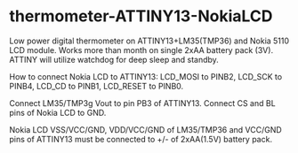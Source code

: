 # thermometer-ATTINY13-NokiaLCD
Low power digital thermometer on ATTINY13+LM35(TMP36) and Nokia 5110 LCD module. Works more than month on single 2xAA battery pack (3V). ATTINY will utilize watchdog for deep sleep and standby.

How to connect Nokia LCD to ATTINY13: LCD_MOSI to PINB2, LCD_SCK to PINB4, LCD_CD to PINB1, LCD_RESET to PINB0. 

Connect LM35/TMP3g Vout to pin PB3 of ATTINY13. Connect CS and BL pins of Nokia LCD to GND.

Nokia LCD VSS/VCC/GND, VDD/VCC/GND of LM35/TMP36 and VCC/GND pins of ATTINY13 must be connected to +/- of 2xAA(1.5V) battery pack.
